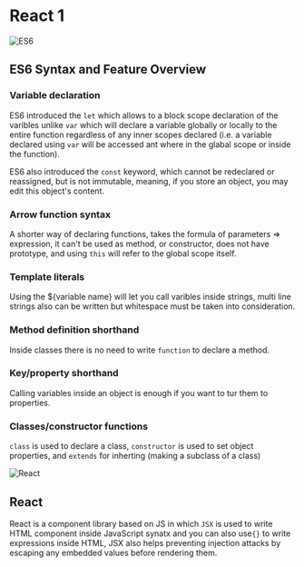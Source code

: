 # React 1
![ES6](https://www.cloudsavvyit.com/p/uploads/2019/07/9608c9ff.png)
## ES6 Syntax and Feature Overview

### Variable declaration
ES6 introduced the `let` which allows to a block scope declaration of the varibles unlike `var` which will declare a variable globally or locally to the entire function regardless of any inner scopes declared (i.e. a variable declared using `var` will be accessed ant where in the glabal scope or inside the function).

ES6 also introduced the `const` keyword, which cannot be redeclared or reassigned, but is not immutable, meaning, if you store an object, you may edit this object's content.

### Arrow function syntax
A shorter way of declaring functions, takes the formula of parameters => expression, it can't be used as method, or constructor, does not have prototype, and using `this` will refer to the global scope itself.

### Template literals
Using the ${variable name} will let you call varibles inside strings, multi line strings also can be written but whitespace must be taken into consideration.

### Method definition shorthand
Inside classes there is no need to write `function` to declare a method.

### Key/property shorthand
Calling variables inside an object is enough if you want to tur them to properties.

### Classes/constructor functions
`class` is used to declare a class, `constructor` is used to set object properties, and `extends` for inherting (making a subclass of a class)

![React](https://blog.wildix.com/wp-content/uploads/2020/06/react-logo.jpg)
## React
React is a component library based on JS in which `JSX` is used to write HTML component inside JavaScript synatx and you can also use`{}` to write expressions inside HTML, JSX also helps preventing injection attacks by escaping any embedded values before rendering them.